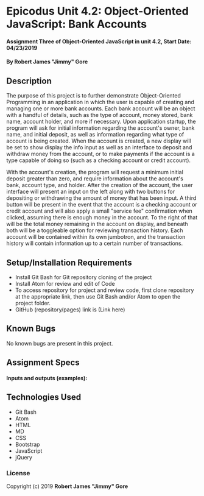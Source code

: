 # Epicodus Unit 4.2: Object-Oriented JavaScript: Bank Accounts

#### Assignment Three of Object-Oriented JavaScript in unit 4.2, Start Date: 04/23/2019

#### By **Robert James "Jimmy" Gore**

## Description

The purpose of this project is to further demonstrate Object-Oriented Programming in an application in which the user is capable of creating and managing one or more bank accounts.  Each bank account will be an object with a handful of details, such as the type of account, money stored, bank name, account holder, and more if necessary.  Upon application startup, the program will ask for initial information regarding the account's owner, bank name, and initial deposit, as well as information regarding what type of account is being created.  When the account is created, a new display will be set to show display the info input as well as an interface to deposit and withdraw money from the account, or to make payments if the account is a type capable of doing so (such as a checking account or credit account).

With the account's creation, the program will request a minimum initial deposit greater than zero, and require information about the account's bank, account type, and holder.  After the creation of the account, the user interface will present an input on the left along with two buttons for depositing or withdrawing the amount of money that has been input.  A third button will be present in the event that the account is a checking account or credit account and will also apply a small "service fee" confirmation when clicked, assuming there is enough money in the account.  To the right of that will be the total money remaining in the account on display, and beneath both will be a toggleable option for reviewing transaction history.  Each account will be contained within its own jumbotron, and the transaction history will contain information up to a certain number of transactions.

## Setup/Installation Requirements

* Install Git Bash for Git repository cloning of the project
* Install Atom for review and edit of Code
* To access repository for project and review code, first clone repository at the appropriate link, then use Git Bash and/or Atom to open the project folder.
* GitHub (repository/pages) link is (Link here)

## Known Bugs

No known bugs are present in this project.

## Assignment Specs



####  Inputs and outputs (examples):




## Technologies Used

* Git Bash
* Atom
* HTML
* MD
* CSS
* Bootstrap
* JavaScript
* jQuery

### License

Copyright (c) 2019 **Robert James "Jimmy" Gore**

